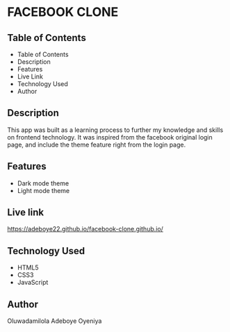 # FACEBOOK CLONE

## Table of Contents
- Table of Contents
- Description
- Features
- Live Link
- Technology Used
- Author

## Description
This app was built as a learning process to further my knowledge and skills on frontend technology. It was inspired from the facebook original login page, and include the theme feature right from the login page.

## Features
- Dark mode theme
- Light mode theme

## Live link
https://adeboye22.github.io/facebook-clone.github.io/

## Technology Used
- HTML5
- CSS3
- JavaScript

## Author
Oluwadamilola Adeboye Oyeniya
